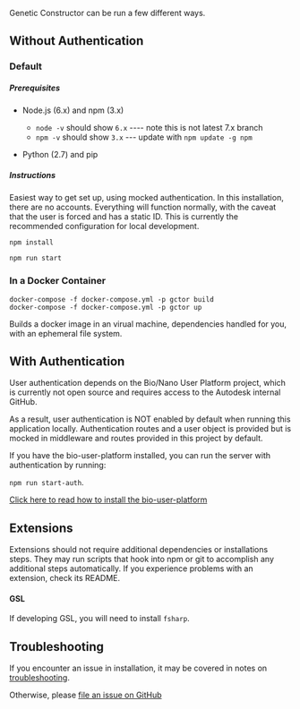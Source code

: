 Genetic Constructor can be run a few different ways.

## Without Authentication

### Default

##### Prerequisites

- Node.js (6.x) and npm (3.x)
  - `node -v` should show `6.x` ---- note this is not latest 7.x branch
  - `npm -v` should show `3.x` --- update with `npm update -g npm`

- Python (2.7) and pip

##### Instructions

Easiest way to get set up, using mocked authentication. In this installation, there are no accounts. Everything will function normally, with the caveat that the user is forced and has a static ID. This is currently the recommended configuration for local development.

`npm install`

`npm run start`

### In a Docker Container

```
docker-compose -f docker-compose.yml -p gctor build
docker-compose -f docker-compose.yml -p gctor up
```

Builds a docker image in an virual machine, dependencies handled for you, with an ephemeral file system.

## With Authentication

User authentication depends on the Bio/Nano User Platform project, which is currently not open source and requires access to the Autodesk internal GitHub.

As a result, user authentication is NOT enabled by default when running this application locally. Authentication routes and a user object is provided but is mocked in middleware and routes provided in this project by default.

If you have the bio-user-platform installed, you can run the server with authentication by running:

`npm run start-auth`.

[Click here to read how to install the bio-user-platform](./installation-bio-user-platform.md)

## Extensions

Extensions should not require additional dependencies or installations steps. They may run scripts that hook into npm or git to accomplish any additional steps automatically. If you experience problems with an extension, check its README.

#### GSL

If developing GSL, you will need to install `fsharp`.

## Troubleshooting

If you encounter an issue in installation, it may be covered in notes on [troubleshooting](./troubleshooting.md).

Otherwise, please [file an issue on GitHub](https://github.com/autodesk-bionano/genome-designer/issues/new)
